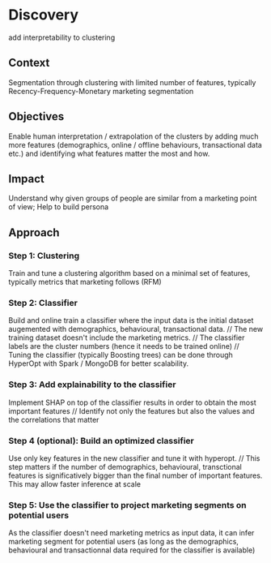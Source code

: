 # Discovery
add interpretability to clustering 

## Context
Segmentation through clustering with limited number of features, typically Recency-Frequency-Monetary marketing segmentation

## Objectives
Enable human interpretation / extrapolation of the clusters by adding much more features (demographics, online / offline behaviours, transactional data etc.) and identifying what features matter the most and how.

## Impact
Understand why given groups of people are similar from a marketing point of view; Help to build persona

## Approach

### Step 1: Clustering
Train and tune a clustering algorithm based on a minimal set of features, typically metrics that marketing follows (RFM)

### Step 2: Classifier
Build and online train a classifier where the input data is the initial dataset augemented with demographics, behavioural, transactional data. 
//
The new training dataset doesn't include the marketing metrics.
//
The classifier labels are the cluster numbers (hence it needs to be trained online)
//
Tuning the classifier (typically Boosting trees) can be done through HyperOpt with Spark / MongoDB for better scalability.

### Step 3: Add explainability to the classifier
Implement SHAP on top of the classifier results in order to obtain the most important features
//
Identify not only the features but also the values and the correlations that matter

### Step 4 (optional): Build an optimized classifier
Use only key features in the new classifier and tune it with hyperopt.
//
This step matters if the number of demographics, behavioural, transctional features is significatively bigger than the final number of important features.
This may allow faster inference at scale

### Step 5: Use the classifier to project marketing segments on potential users
As the classifier doesn't need marketing metrics as input data, it can infer marketing segment for potential users (as long as the demographics, behavioural and transactionnal data required for the classifier is available)

